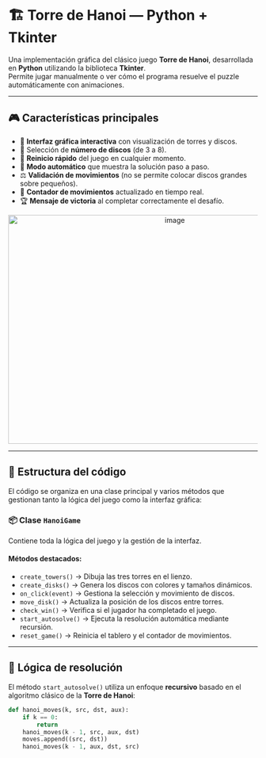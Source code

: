 # 🏗️ Torre de Hanoi — Python + Tkinter

Una implementación gráfica del clásico juego **Torre de Hanoi**, desarrollada en **Python** utilizando la biblioteca **Tkinter**.  
Permite jugar manualmente o ver cómo el programa resuelve el puzzle automáticamente con animaciones.

---

## 🎮 Características principales

- 🎯 **Interfaz gráfica interactiva** con visualización de torres y discos.  
- 🔢 Selección de **número de discos** (de 3 a 8).  
- 🔁 **Reinicio rápido** del juego en cualquier momento.  
- 🧠 **Modo automático** que muestra la solución paso a paso.  
- ⚖️ **Validación de movimientos** (no se permite colocar discos grandes sobre pequeños).  
- 🧾 **Contador de movimientos** actualizado en tiempo real.  
- 🏆 **Mensaje de victoria** al completar correctamente el desafío.

<div align="center">
    <img width="657" height="462" alt="image" src="https://github.com/user-attachments/assets/5f34a68e-b654-4562-8bfb-28ffb3e20365" />
</div>

---

## 🧩 Estructura del código

El código se organiza en una clase principal y varios métodos que gestionan tanto la lógica del juego como la interfaz gráfica:

### 📦 Clase `HanoiGame`
Contiene toda la lógica del juego y la gestión de la interfaz.

#### Métodos destacados:
- `create_towers()` → Dibuja las tres torres en el lienzo.  
- `create_disks()` → Genera los discos con colores y tamaños dinámicos.  
- `on_click(event)` → Gestiona la selección y movimiento de discos.  
- `move_disk()` → Actualiza la posición de los discos entre torres.  
- `check_win()` → Verifica si el jugador ha completado el juego.  
- `start_autosolve()` → Ejecuta la resolución automática mediante recursión.  
- `reset_game()` → Reinicia el tablero y el contador de movimientos.

---

## 🧠 Lógica de resolución

El método `start_autosolve()` utiliza un enfoque **recursivo** basado en el algoritmo clásico de la **Torre de Hanoi**:

```python
def hanoi_moves(k, src, dst, aux):
    if k == 0:
        return
    hanoi_moves(k - 1, src, aux, dst)
    moves.append((src, dst))
    hanoi_moves(k - 1, aux, dst, src)
